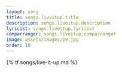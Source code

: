 ```yaml
---
layout: song
title: songs.liveitup.title
description: songs.liveitup.description
lyricist: songs.liveitup.lyricist
comparranger: songs.liveitup.comparranger
image: assets/images/19.jpg
order: 16
---
```


{% tf songs/live-it-up.md %}
